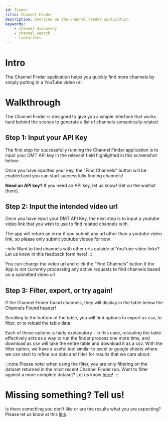 ```yaml
---
id: finder
title: Channel Finder
description: Overview on the Channel Finder application
keywords:
    - channel discovery
    - channel search
    - lookalikes
---
```


# Intro
The Channel Finder application helps you quickly find more channels by simply putting in a YouTube video url.

# Walkthrough
The Channel Finder is designed to give you a simple interface that works hard behind the scenes to generate a list of channels semantically related

## Step 1: Input your API Key
The first step for successfully running the Channel Finder application is to input your DMT API key in the relevant field highlighted in this screenshot below:

Once you have inputted your key, the "Find Channels" button will be enabled and you can start successfully finding channels!

**Need an API key?**
If you need an API key, let us know! Get on the waitlist [here].


## Step 2: Input the intended video url

Once you have input your DMT API Key, the next step is to input a youtube video link that you wish to use to find related channels with.

The app will return an error if you submit any url other than a youtube video link, so please only submit youtube videos for now. 

::info
Want to find channels with other urls outside of YouTube video links? Let us know in this feedback form here!
:::

You can change the video url and click the "Find Channels" button if the App is not currently processing any active requests to find channels based on a submitted video url.

## Step 3: Filter, export, or try again!

If the Channel Finder found channels, they will display in the table below the Channels Found header! 

Scrolling to the bottom of the table, you will find options to export as csv, to filter, or to reload the table data.

Each of these options is fairly explanatory - in this case, reloading the table effectively acts as a way to run the finder process one more time, and download as csv will take the entire table and download  it as a csv.
With the filter option, we have a useful tool similar to excel or google sheets where we can start to refine our data and filter for results that we care about:

:::note
Please note: when using the filter, you are only filtering on the dataset returned in the most recent Channel Finder run. Want to filter against a more complete dataset? Let us know [here](https://airtable.com/appzETVKT8y3nFxsx/shreeZck44tUeKVqf)!
:::

# Missing something? Tell us!
Is there something you don't like or are the results what you are expecting?
Please let us know at this [link](https://airtable.com/appzETVKT8y3nFxsx/shreeZck44tUeKVqf).
